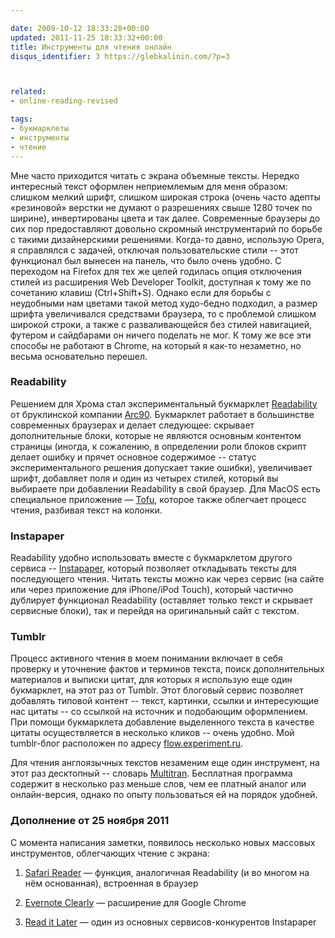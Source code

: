 ```yaml
---

date: 2009-10-12 18:33:28+00:00
updated: 2011-11-25 18:33:32+00:00
title: Инструменты для чтения онлайн
disqus_identifier: 3 https://glebkalinin.com/?p=3



related:
- online-reading-revised

tags:
- букмарклеты
- инструменты
- чтение
---
```


Мне часто приходится читать с экрана объемные тексты. Нередко интересный текст оформлен неприемлемым для меня образом: слишком мелкий шрифт, слишком широкая строка (очень часто адепты «резиновой» верстки не думают о разрешениях свыше 1280 точек по ширине), инвертированы цвета и так далее. Современные браузеры до сих пор предоставляют довольно скромный инструментарий по борьбе с такими дизайнерскими решениями. Когда-то давно, использую Opera, я справлялся с задачей, отключая пользовательские стили -- этот функционал был вынесен на панель, что было очень удобно. С переходом на Firefox для тех же целей годилась опция отключения стилей из расширения Web Developer Toolkit, доступная к тому же по сочетанию клавиш (Ctrl+Shift+S). Однако если для борьбы с неудобными нам цветами такой метод худо-бедно подходил, а размер шрифта увеличивался средствами браузера, то с проблемой слишком широкой строки, а также с разваливающейся без стилей навигацией, футером и сайдбарами он ничего поделать не мог. К тому же все эти способы не работают в Chrome, на который я как-то незаметно, но весьма основательно перешел.

<!-- more -->


### Readability


Решением для Хрома стал экспериментальный букмарклет [Readability](http://lab.arc90.com/experiments/readability/) от бруклинской компании [Arc90](http://www.arc90.com/). Букмарклет работает в большинстве современных браузерах и делает следующее: скрывает дополнительные блоки, которые не являются основным контентом страницы (иногда, к сожалению, в определении роли блоков скрипт делает ошибку и прячет основное содержимое -- статус экспериментального решения допускает такие ошибки), увеличивает шрифт, добавляет поля и один из четырех стилей, который вы выбираете при добавлении Readability в свой браузер. Для MacOS есть специальное приложение — [Tofu](http://amarsagoo.info/tofu/), которое также облегчает процесс чтения, разбивая текст на колонки.


### Instapaper


Readability удобно использовать вместе с букмарклетом другого сервиса -- [Instapaper](http://www.instapaper.com/), который позволяет откладывать тексты для последующего чтения. Читать тексты можно как через сервис (на сайте или через приложение для iPhone/iPod Touch), который частично дублирует функционал Readability (оставляет только текст и скрывает сервисные блоки), так и перейдя на оригинальный сайт с текстом.


### Tumblr


Процесс активного чтения в моем понимании включает в себя проверку и уточнение фактов и терминов текста, поиск дополнительных материалов и выписки цитат, для которых я использую еще один букмарклет, на этот раз от Tumblr. Этот блоговый сервис позволяет добавлять типовой контент -- текст, картинки, ссылки и интересующие нас цитаты -- со ссылкой на источник и подобающим оформлением. При помощи букмарклета добавление выделенного текста в качестве цитаты осуществляется в несколько кликов -- очень удобно. Мой tumblr-блог расположен по адресу [flow.experiment.ru](http://flow.experiment.ru/).

Для чтения англоязычных текстов незаменим еще один инструмент, на этот раз десктопный -- словарь [Multitran](http://www.multitran.ru/c/m.exe?a=5&s=DownloadFile). Бесплатная программа содержит в несколько раз меньше слов, чем ее платный аналог или онлайн-версия, однако по опыту пользоваться ей на порядок удобней.




### Дополнение от 25 ноября 2011



С момента написания заметки, появилось несколько новых массовых инструментов, облегчающих чтение с экрана:





  1. [Safari Reader](http://www.apple.com/safari/whats-new.html#reader) — функция, аналогичная Readability (и во многом на нём основанная), встроенная в браузер


  2. [Evernote Clearly](http://www.evernote.com/about/download/clearly.php) — расширение для Google Chrome


  3. [Read it Later](readitlaterlist.com) — один из основных сервисов-конкурентов Instapaper


